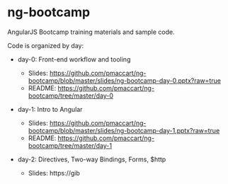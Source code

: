 # ng-bootcamp

AngularJS Bootcamp training materials and sample code.

Code is organized by day:
- day-0: Front-end workflow and tooling 
  - Slides: https://github.com/pmaccart/ng-bootcamp/blob/master/slides/ng-bootcamp-day-0.pptx?raw=true
  - README: https://github.com/pmaccart/ng-bootcamp/tree/master/day-0

- day-1: Intro to Angular
  - Slides: https://github.com/pmaccart/ng-bootcamp/blob/master/slides/ng-bootcamp-day-1.pptx?raw=true
  - README: https://github.com/pmaccart/ng-bootcamp/tree/master/day-1

- day-2: Directives, Two-way Bindings, Forms, $http
  - Slides: https://gib
